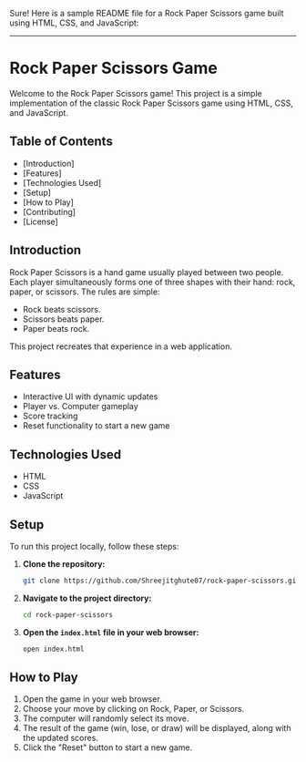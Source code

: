Sure! Here is a sample README file for a Rock Paper Scissors game built using HTML, CSS, and JavaScript:

---

# Rock Paper Scissors Game

Welcome to the Rock Paper Scissors game! This project is a simple implementation of the classic Rock Paper Scissors game using HTML, CSS, and JavaScript.

## Table of Contents

- [Introduction]
- [Features]
- [Technologies Used]
- [Setup]
- [How to Play]
- [Contributing]
- [License]
  
## Introduction

Rock Paper Scissors is a hand game usually played between two people. Each player simultaneously forms one of three shapes with their hand: rock, paper, or scissors. The rules are simple:

- Rock beats scissors.
- Scissors beats paper.
- Paper beats rock.

This project recreates that experience in a web application.

## Features

- Interactive UI with dynamic updates
- Player vs. Computer gameplay
- Score tracking
- Reset functionality to start a new game

## Technologies Used

- HTML
- CSS
- JavaScript

## Setup

To run this project locally, follow these steps:

1. **Clone the repository:**
   ```sh
   git clone https://github.com/Shreejitghute07/rock-paper-scissors.git
   ```
2. **Navigate to the project directory:**
   ```sh
   cd rock-paper-scissors
   ```
3. **Open the `index.html` file in your web browser:**
   ```sh
   open index.html
   ```

## How to Play

1. Open the game in your web browser.
2. Choose your move by clicking on Rock, Paper, or Scissors.
3. The computer will randomly select its move.
4. The result of the game (win, lose, or draw) will be displayed, along with the updated scores.
5. Click the "Reset" button to start a new game.
